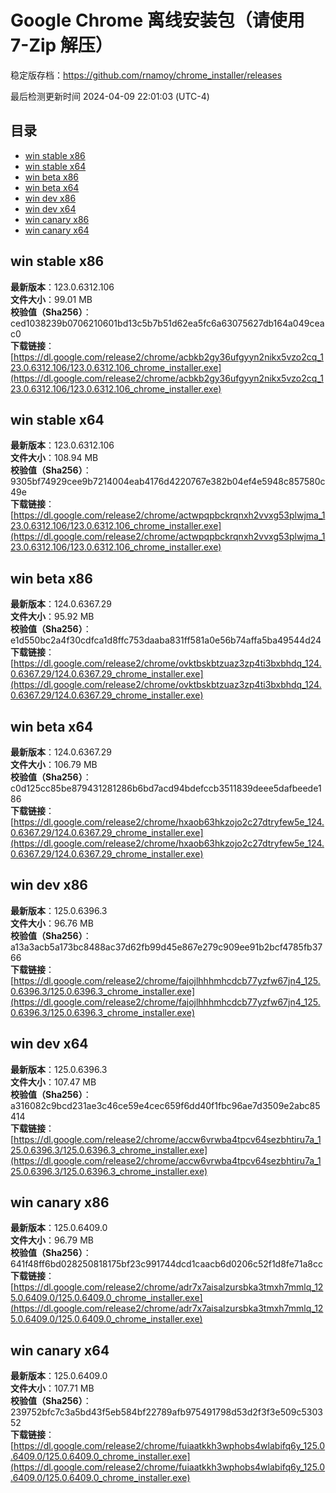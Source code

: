 # Google Chrome 离线安装包（请使用 7-Zip 解压）
稳定版存档：<https://github.com/rnamoy/chrome_installer/releases>

最后检测更新时间
2024-04-09 22:01:03 (UTC-4)


## 目录
* [win stable x86](https://github.com/rnamoy/chrome_installer?tab=readme-ov-file#win-stable-x86)
* [win stable x64](https://github.com/rnamoy/chrome_installer?tab=readme-ov-file#win-stable-x64)
* [win beta x86](https://github.com/rnamoy/chrome_installer?tab=readme-ov-file#win-beta-x86)
* [win beta x64](https://github.com/rnamoy/chrome_installer?tab=readme-ov-file#win-beta-x64)
* [win dev x86](https://github.com/rnamoy/chrome_installer?tab=readme-ov-file#win-dev-x86)
* [win dev x64](https://github.com/rnamoy/chrome_installer?tab=readme-ov-file#win-dev-x64)
* [win canary x86](https://github.com/rnamoy/chrome_installer?tab=readme-ov-file#win-canary-x86)
* [win canary x64](https://github.com/rnamoy/chrome_installer?tab=readme-ov-file#win-canary-x64)

## win stable x86
**最新版本**：123.0.6312.106  
**文件大小**：99.01 MB  
**校验值（Sha256）**：ced1038239b0706210601bd13c5b7b51d62ea5fc6a63075627db164a049ceac0  
**下载链接**：[https://dl.google.com/release2/chrome/acbkb2gy36ufgyyn2nikx5vzo2cq_123.0.6312.106/123.0.6312.106_chrome_installer.exe](https://dl.google.com/release2/chrome/acbkb2gy36ufgyyn2nikx5vzo2cq_123.0.6312.106/123.0.6312.106_chrome_installer.exe)  

## win stable x64
**最新版本**：123.0.6312.106  
**文件大小**：108.94 MB  
**校验值（Sha256）**：9305bf74929cee9b7214004eab4176d4220767e382b04ef4e5948c857580c49e  
**下载链接**：[https://dl.google.com/release2/chrome/actwpqpbckrqnxh2vvxg53plwjma_123.0.6312.106/123.0.6312.106_chrome_installer.exe](https://dl.google.com/release2/chrome/actwpqpbckrqnxh2vvxg53plwjma_123.0.6312.106/123.0.6312.106_chrome_installer.exe)  

## win beta x86
**最新版本**：124.0.6367.29  
**文件大小**：95.92 MB  
**校验值（Sha256）**：e1d550bc2a4f30cdfca1d8ffc753daaba831ff581a0e56b74affa5ba49544d24  
**下载链接**：[https://dl.google.com/release2/chrome/ovktbskbtzuaz3zp4ti3bxbhdq_124.0.6367.29/124.0.6367.29_chrome_installer.exe](https://dl.google.com/release2/chrome/ovktbskbtzuaz3zp4ti3bxbhdq_124.0.6367.29/124.0.6367.29_chrome_installer.exe)  

## win beta x64
**最新版本**：124.0.6367.29  
**文件大小**：106.79 MB  
**校验值（Sha256）**：c0d125cc85be879431281286b6bd7acd94bdefccb3511839deee5dafbeede186  
**下载链接**：[https://dl.google.com/release2/chrome/hxaob63hkzojo2c27dtryfew5e_124.0.6367.29/124.0.6367.29_chrome_installer.exe](https://dl.google.com/release2/chrome/hxaob63hkzojo2c27dtryfew5e_124.0.6367.29/124.0.6367.29_chrome_installer.exe)  

## win dev x86
**最新版本**：125.0.6396.3  
**文件大小**：96.76 MB  
**校验值（Sha256）**：a13a3acb5a173bc8488ac37d62fb99d45e867e279c909ee91b2bcf4785fb3766  
**下载链接**：[https://dl.google.com/release2/chrome/fajojlhhhmhcdcb77yzfw67jn4_125.0.6396.3/125.0.6396.3_chrome_installer.exe](https://dl.google.com/release2/chrome/fajojlhhhmhcdcb77yzfw67jn4_125.0.6396.3/125.0.6396.3_chrome_installer.exe)  

## win dev x64
**最新版本**：125.0.6396.3  
**文件大小**：107.47 MB  
**校验值（Sha256）**：a316082c9bcd231ae3c46ce59e4cec659f6dd40f1fbc96ae7d3509e2abc85414  
**下载链接**：[https://dl.google.com/release2/chrome/accw6vrwba4tpcv64sezbhtiru7a_125.0.6396.3/125.0.6396.3_chrome_installer.exe](https://dl.google.com/release2/chrome/accw6vrwba4tpcv64sezbhtiru7a_125.0.6396.3/125.0.6396.3_chrome_installer.exe)  

## win canary x86
**最新版本**：125.0.6409.0  
**文件大小**：96.79 MB  
**校验值（Sha256）**：641f48ff6bd028250818175bf23c991744dcd1caacb6d0206c52f1d8fe71a8cc  
**下载链接**：[https://dl.google.com/release2/chrome/adr7x7aisalzursbka3tmxh7mmlq_125.0.6409.0/125.0.6409.0_chrome_installer.exe](https://dl.google.com/release2/chrome/adr7x7aisalzursbka3tmxh7mmlq_125.0.6409.0/125.0.6409.0_chrome_installer.exe)  

## win canary x64
**最新版本**：125.0.6409.0  
**文件大小**：107.71 MB  
**校验值（Sha256）**：239752bfc7c3a5bd43f5eb584bf22789afb975491798d53d2f3f3e509c530352  
**下载链接**：[https://dl.google.com/release2/chrome/fuiaatkkh3wphobs4wlabifq6y_125.0.6409.0/125.0.6409.0_chrome_installer.exe](https://dl.google.com/release2/chrome/fuiaatkkh3wphobs4wlabifq6y_125.0.6409.0/125.0.6409.0_chrome_installer.exe)  

